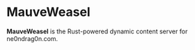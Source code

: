 MauveWeasel
===========

**MauveWeasel** is the Rust-powered dynamic content server for ne0ndrag0n.com. 
